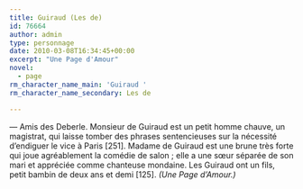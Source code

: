 ```yaml
---
title: Guiraud (Les de)
id: 76664
author: admin
type: personnage
date: 2010-03-08T16:34:45+00:00
excerpt: "Une Page d'Amour"
novel:
  - page
rm_character_name_main: 'Guiraud '
rm_character_name_secondary: Les de

---
```

— Amis des Deberle. Monsieur de Guiraud est un petit homme chauve, un magistrat, qui laisse tomber des phrases sentencieuses sur la nécessité d&rsquo;endiguer le vice à Paris [251]. Madame de Guiraud est une brune très forte qui joue agréablement la comédie de salon ; elle a une sœur séparée de son mari et appréciée comme chanteuse mondaine. Les Guiraud ont un fils, petit bambin de deux ans et demi [125]. _(Une Page d&rsquo;Amour.)_